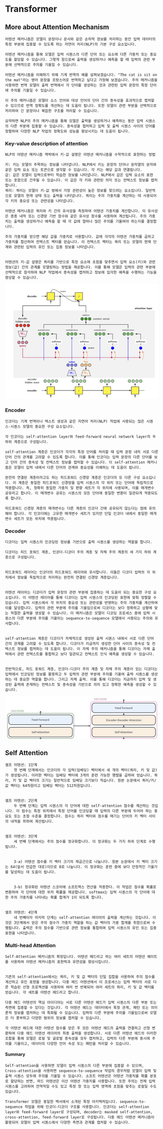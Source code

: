 # Transformer

## More about Attention Mechanism

    어텐션 메커니즘은 모델이 문장이나 문서와 같은 순차적 정보를 처리하는 동안 입력 데이터의 특정 부분에 집중할 수 있도록 하는 자연어 처리(NLP)의 기본 구성 요소입니다.

    어텐션 메커니즘을 통해 모델은 입력 시퀀스의 다른 단어 또는 요소에 다른 가중치 또는 중요도를 할당할 수 있습니다. 그렇게 함으로써 출력을 생성하거나 예측을 할 때 입력의 관련 부분에 선택적으로 주의를 기울일 수 있습니다. 

    어텐션 메커니즘을 이해하기 위해 기계 번역의 예를 살펴보겠습니다. "The cat is sit on the mat"라는 영어 문장을 프랑스어로 번역하고 싶다고 가정해 보겠습니다. 주의 메커니즘을 사용하면 번역 모델이 출력 번역에서 각 단어를 생성하는 것과 관련된 입력 문장의 특정 단어에 주의를 기울일 수 있습니다.

    이 주의 메커니즘은 모델이 소스 언어와 대상 언어의 단어 간의 종속성을 효과적으로 캡처할 수 있으므로 번역 정확도를 개선하는 데 도움이 됩니다. 또한 모델이 관련 부분을 선택적으로 처리하여 긴 문장이나 복잡한 구조를 처리할 수 있습니다.

    요약하면 NLP의 주의 메커니즘을 통해 모델은 출력을 생성하거나 예측하는 동안 입력 시퀀스의 다른 부분에 집중할 수 있습니다. 종속성을 캡처하고 입력 및 출력 시퀀스 사이의 단어를 정렬하여 다양한 NLP 작업의 정확도와 성능을 향상시키는 데 도움이 됩니다.

### Key-value description of attention
    NLP의 어텐션 메커니즘 맥락에서 키-값 설명은 어텐션 메커니즘을 수학적으로 표현하는 방법

    키: 키는 모델이 주목하는 정보를 나타냅니다. NLP에서 키는 문장의 단어나 문자열의 문자와 같은 입력 요소 또는 토큰으로 생각할 수 있습니다. 각 키는 해당 값과 연결됩니다.
    값: 값은 모델이 입력으로부터 학습한 정보를 나타냅니다. NLP에서 값은 입력 요소의 표현 또는 포함으로 간주될 수 있습니다. 이 값은 각 키와 관련된 의미 또는 컨텍스트 정보를 캡처합니다.
    쿼리: 쿼리는 모델이 키-값 쌍에서 가장 관련성이 높은 정보를 찾으려는 요소입니다. 일반적으로 모델의 현재 상태 또는 출력을 나타냅니다. 쿼리는 주의 가중치를 계산하는 데 사용되어 각 키의 중요성 또는 관련성을 나타냅니다.

    어텐션 메커니즘은 쿼리와 키 간의 유사성을 측정하여 어텐션 가중치를 계산합니다. 이 유사성은 종종 내적 또는 신경망 기반 함수와 같은 유사성 함수를 사용하여 계산됩니다. 주의 가중치는 출력을 생성하거나 예측을 할 때 각 값에 얼마나 많은 주의를 기울여야 하는지를 결정합니다.

    주의 가중치를 얻으면 해당 값을 가중치로 사용합니다. 값에 각각의 어텐션 가중치를 곱하고 가중치를 합산하여 컨텍스트 벡터를 얻습니다. 이 컨텍스트 벡터는 쿼리 또는 모델의 현재 단계와 관련된 입력의 유인 또는 집중 정보를 나타냅니다.


    어텐션의 키-값 설명은 쿼리를 기반으로 특정 요소에 초점을 맞추면서 입력 요소(키)와 관련 정보(값) 간의 관계를 모델링하는 방법을 제공합니다. 이를 통해 모델은 입력의 관련 부분에 선택적으로 참석하여 NLP 작업에서 종속성을 캡처하고 정보에 입각한 예측을 수행하는 기능을 향상할 수 있습니다.

![](./img/1.png)



### Encoder
    인코더는 기계 번역이나 텍스트 생성과 같은 자연어 처리(NLP) 작업에 사용되는 많은 시퀀스-시퀀스 모델의 중요한 구성 요소입니다. 

    각 인코더는 self-attention layer와 feed-forward neural network layer의 두 하위 계층으로 구성됩니다.

    self-attention 계층은 인코더가 각각의 특정 단어를 처리할 때 입력 문장 내의 서로 다른 단어 간의 관계를 고려할 수 있도록 합니다. 이를 통해 인코더는 입력 문장의 다른 단어를 보고 단어 간의 종속성 및 컨텍스트 정보를 캡처할 수 있습니다. 이 self-attention 메커니즘은 모델이 입력 내에서 다른 단어의 관계와 중요성을 이해하는 데 도움이 됩니다.

    완전히 연결된 계층이라고도 하는 피드포워드 신경망 계층은 인코더의 또 다른 구성 요소입니다. 이 계층은 동일한 피드포워드 신경망을 입력 시퀀스의 각 위치 또는 단어에 독립적으로 적용합니다. 즉, 정확히 동일한 가중치 및 편향 세트가 각 위치에 사용되며, 이를 매개변수 공유라고 합니다. 이 매개변수 공유는 시퀀스의 모든 단어에 동일한 변환이 일관되게 적용되도록 합니다.

    피드포워드 신경망 계층의 매개변수는 다른 계층의 인코더 간에 공유되지 않는다는 점에 유의해야 합니다. 각 인코더에는 고유한 매개변수 세트가 있지만 단일 인코더 내에서 동일한 매개변수 세트가 모든 위치에 적용됩니다.

### Decoder
    디코더는 입력 시퀀스의 인코딩된 정보를 기반으로 출력 시퀀스를 생성하는 역할을 합니다.

    디코더는 피드 포워드 계층, 인코더-디코더 주의 계층 및 자체 주의 계층의 세 가지 하위 계층으로 구성됩니다.


    피드포워드 레이어는 인코더의 피드포워드 레이어와 유사합니다. 이들은 디코더 입력의 각 위치에서 정보를 독립적으로 처리하는 완전히 연결된 신경망 계층입니다.


    어텐션 레이어는 디코더가 입력 문장의 관련 부분에 집중하는 데 도움이 되는 중요한 구성 요소입니다. 이 어텐션 레이어를 통해 디코더는 입력 시퀀스의 인코딩된 표현에 맞춰 정렬할 수 있습니다. 입력 시퀀스에서 각 위치의 중요성 또는 관련성을 반영하는 주의 가중치를 계산하여 이를 달성합니다. 입력의 관련 부분에 주의를 기울임으로써 디코더는 보다 정확하고 상황에 맞는 적절한 출력을 생성할 수 있습니다. 이 메커니즘은 모델이 디코딩 프로세스 중에 입력 시퀀스의 다른 부분에 주의를 기울이는 sequence-to-sequence 모델에서 사용되는 주의와 유사합니다.


    self-attention 계층은 디코더가 자체적으로 생성된 출력 시퀀스 내에서 서로 다른 단어 간의 관계를 고려할 수 있도록 합니다. 디코더가 지금까지 생성한 단어 사이의 종속성 및 컨텍스트 정보를 캡처하는 데 도움이 됩니다. 이 자체 주의 메커니즘을 통해 디코더는 자체 출력에서 ​​관련 컨텍스트를 통합하고 보다 일관되고 컨텍스트 인식 예측을 생성할 수 있습니다.


    전반적으로, 피드 포워드 계층, 인코더-디코더 주의 계층 및 자체 주의 계층이 있는 디코더는 입력에서 인코딩된 정보를 활용하고 두 입력의 관련 부분에 주의를 기울여 출력 시퀀스를 생성하는 데 중요한 역할을 합니다. 그리고 자체 출력. 이를 통해 디코더는 지금까지 입력 및 생성된 출력에 존재하는 컨텍스트 및 종속성을 기반으로 의미 있고 정확한 예측을 생성할 수 있습니다.
![](./img/2.png)

## Self Attention
    셀프 어텐션: 1단계
        첫 번째 단계에서는 인코더의 각 입력(임베딩) 벡터에서 세 개의 벡터(쿼리, 키 및 값)가 생성됩니다. 이러한 벡터는 임베딩 벡터에 3개의 훈련 가능한 행렬을 곱하여 얻습니다. 쿼리, 키 및 값 벡터의 크기는 일반적으로 임베딩 크기보다 작습니다. 원본 논문에서 쿼리/키/값 벡터는 64차원이고 임베딩 벡터는 512차원입니다.


    셀프 어텐션: 2단계
        두 번째 단계는 입력 시퀀스의 각 단어에 대한 self-attention 점수를 계산하는 것입니다. 이 점수는 특정 위치에서 특정 단어를 인코딩할 때 입력의 다른 부분에 두어야 하는 중요도 또는 초점 수준을 결정합니다. 점수는 쿼리 벡터와 점수를 매기는 단어의 키 벡터 사이의 내적을 취하여 계산됩니다.


    셀프 어텐션: 3단계
        세 번째 단계에서는 주의 점수를 정규화합니다. 이 정규화는 두 가지 하위 단계로 수행됩니다.


        3-a) 어텐션 점수를 키 벡터 크기의 제곱근으로 나눕니다. 원본 논문에서 키 벡터 크기는 64(앞서 언급한 대로)이므로 8로 나눕니다. 이 정규화는 훈련 중에 보다 안정적인 기울기를 달성하는 데 도움이 됩니다.


        3-b) 정규화된 어텐션 스코어에 소프트맥스 연산을 적용한다. 이 작업은 점수를 확률로 변환하여 각 단어에 대한 위치 확률을 제공합니다. softmax는 입력 시퀀스의 각 단어에 대한 주의 가중치를 나타내는 확률 합계가 1이 되도록 합니다.


    셀프 어텐션: 4단계
        네 번째이자 마지막 단계는 self-attention 레이어의 출력을 계산하는 것입니다. 이것은 3단계에서 얻은 주의 점수가 가중치 역할을 하는 값 벡터의 가중 합계를 취함으로써 수행됩니다. 출력은 주의 점수를 기반으로 관련 정보를 통합하여 입력 시퀀스의 유인 또는 집중 표현을 나타냅니다.

### Multi-head Attention
    Self-Attention 메커니즘의 확장입니다. 어텐션 헤드라고 하는 여러 세트의 어텐션 웨이트를 사용하여 어텐션 메커니즘의 표현력과 유연성을 향상시킵니다.


    기존의 self-attention에서는 쿼리, 키 및 값 벡터의 단일 집합을 사용하여 주의 점수를 계산하고 유인 표현을 생성합니다. 다중 헤드 어텐션에서 이 프로세스는 입력 벡터의 서로 다른 학습된 선형 프로젝션을 사용하여 여러 번 반복되어 여러 세트의 쿼리, 키 및 값 벡터를 얻습니다. 각 세트를 어텐션 헤드라고 합니다.

    다중 헤드 어텐션의 핵심 아이디어는 서로 다른 어텐션 헤드가 입력 시퀀스의 다른 부분 또는 측면에 집중할 수 있다는 것입니다. 각 어텐션 헤드는 데이터에서 특정 관계, 패턴 또는 의미론적 정보를 캡처하는 데 특화될 수 있습니다. 입력의 다른 부분에 주의를 기울임으로써 모델은 더 풍부하고 다양한 범위의 정보를 캡처할 수 있습니다.

    각 어텐션 헤드에 대한 어텐션 점수를 얻은 후 모든 어텐션 헤드의 출력을 연결하고 선형 변환하여 다중 헤드 어텐션 레이어의 최종 출력을 생성합니다. 서로 다른 어텐션 헤드의 이러한 조합을 통해 모델은 로컬 및 글로벌 종속성을 모두 캡처하고, 입력의 다른 부분에 동시에 주의를 기울이고, 데이터의 다양한 언어 속성 또는 패턴을 처리할 수 있습니다.


#### Summary
   
    Self-attention을 사용하면 모델이 입력 시퀀스의 다른 부분에 집중할 수 있으며, Cross-attention을 사용하면 sequence-to-sequence 작업의 경우처럼 모델이 입력 및 출력 시퀀스 모두에 주의를 기울일 수 있습니다. 소프트 어텐션은 어텐션 가중치를 확률 분포로 할당하는 반면, 하드 어텐션은 이산 어텐션 가중치를 사용합니다. 또한 주의는 전체 입력 시퀀스를 고려하여 전역적일 수도 있고 특정 창 또는 입력 영역에 초점을 맞추는 로컬일 수도 있습니다.

    Transformer 모델은 동일한 백서에서 소개된 특정 아키텍처입니다. sequence-to-sequence 작업을 위해 인코더-디코더 구조를 사용합니다. 인코더는 self-attention layer와 feed-forward layer로 구성되며, decoder는 masked self-attention, cross-attention, feed-forward layer로 구성됩니다. 다중 헤드 어텐션 메커니즘이 활용되어 모델이 입력 시퀀스에서 다양한 측면과 관계를 캡처할 수 있습니다.









